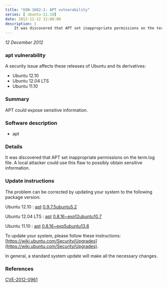```yaml
---
title: "USN-1662-1: APT vulnerability"
series: [ ubuntu-11.10]
date: 2012-12-12 12:00:00
description: |
    It was discovered that APT set inappropriate permissions on the term.log file. A local attacker could use this flaw to possibly obtain sensitive information. 
--- 
```

 
 

*12 December 2012*

### apt vulnerability

A security issue affects these releases of Ubuntu and its derivatives:

* Ubuntu 12.10
* Ubuntu 12.04 LTS
* Ubuntu 11.10

### Summary

APT could expose sensitive information. 

### Software description

* apt 

### Details

It was discovered that APT set inappropriate permissions on the term.log file. A local attacker could use this flaw to possibly obtain sensitive information. 

### Update instructions

The problem can be corrected by updating your system to the following package version:

Ubuntu 12.10
 : [apt](https://launchpad.net/ubuntu/+source/apt) <span> [0.9.7.5ubuntu5.2](https://launchpad.net/ubuntu/+source/apt/0.9.7.5ubuntu5.2) </span> 

Ubuntu 12.04 LTS
 : [apt](https://launchpad.net/ubuntu/+source/apt) <span> [0.8.16~exp12ubuntu10.7](https://launchpad.net/ubuntu/+source/apt/0.8.16~exp12ubuntu10.7) </span> 

Ubuntu 11.10
 : [apt](https://launchpad.net/ubuntu/+source/apt) <span> [0.8.16~exp5ubuntu13.6](https://launchpad.net/ubuntu/+source/apt/0.8.16~exp5ubuntu13.6) </span> 

To update your system, please follow these instructions: [https://wiki.ubuntu.com/Security/Upgrades](https://wiki.ubuntu.com/Security/Upgrades).

In general, a standard system update will make all the necessary changes. 

### References

 
 [CVE-2012-0961](http://people.ubuntu.com/~ubuntu-security/cve/CVE-2012-0961)
 

